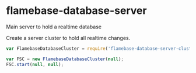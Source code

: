 # flamebase-database-server
Main server to hold a realtime database

Create a server cluster to hold all realtime changes.

```javascript
var FlamebaseDatabaseCluster = require('flamebase-database-server-cluster');

var FSC = new FlamebaseDatabaseCluster(null);
FSC.start(null, null);
```

